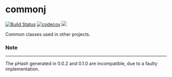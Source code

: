 commonj
=======
[![Build Status](https://github.com/seeker/commonj/actions/workflows/maven.yml/badge.svg?branch=develop)](https://github.com/seeker/commonj/actions/workflows/maven.yml)
[![codecov](https://codecov.io/gh/seeker/commonj/branch/master/graph/badge.svg)](https://codecov.io/gh/seeker/commonj)
[![](https://jitpack.io/v/seeker/commonj.svg)](https://jitpack.io/#seeker/commonj)

Common classes used in other projects.

### Note
------
The pHash generated in 0.0.2 and 0.1.0 are incompatible, due to a faulty implementation.
